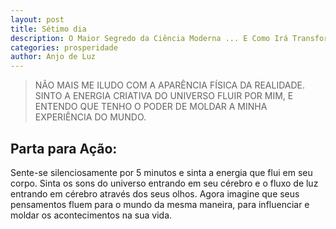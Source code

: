 ```yaml
---
layout: post
title: Sétimo dia
description: O Maior Segredo da Ciência Moderna ... E Como Irá Transformar o Seu Mundo 
categories: prosperidade
author: Anjo de Luz
---
```


> NÃO MAIS ME ILUDO COM A APARÊNCIA FÍSICA DA REALIDADE. SINTO A ENERGIA CRIATIVA DO UNIVERSO FLUIR POR MIM, E ENTENDO QUE TENHO O PODER DE MOLDAR A MINHA EXPERIÊNCIA DO MUNDO.

## Parta para Ação:
Sente-se silenciosamente por 5 minutos e sinta a energia que flui em seu corpo. Sinta os sons do universo entrando em seu cérebro e o fluxo de luz entrando em cérebro através dos seus olhos. Agora imagine que seus pensamentos fluem para o mundo da mesma maneira, para influenciar e moldar os acontecimentos na sua vida.
